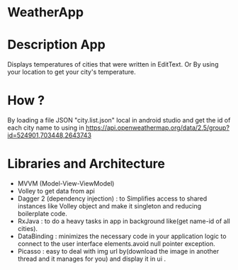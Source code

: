 # WeatherApp

# Description App
Displays temperatures of cities that were written in EditText. Or By using your location to get your city's temperature.

# How ?
By loading a file JSON "city.list.json" local in android studio and get the id of each  city name to using in https://api.openweathermap.org/data/2.5/group?id=524901,703448,2643743

# Libraries and Architecture

- MVVM (Model-View-ViewModel) 
- Volley to get data from api 
- Dagger 2 (dependency injection) : to Simplifies access to shared instances like Volley object and make it singleton and  reducing boilerplate code.
- RxJava : to do a heavy tasks in app in background like(get name-id of all cities).
- DataBinding :  minimizes the necessary code in your application logic to connect to the user interface elements.avoid null pointer exception.
- Picasso : easy to deal with img url by(download the image in another thread and it manages for you) and display it in ui .
